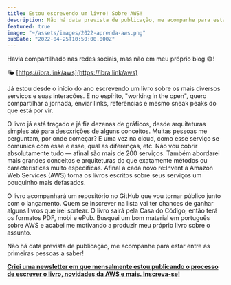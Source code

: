 ```yaml
---
title: Estou escrevendo um livro! Sobre AWS!
description: Não há data prevista de publicação, me acompanhe para estar entre as primeiras pessoas a saber!
featured: true
image: "~/assets/images/2022-aprenda-aws.png"
pubDate: "2022-04-25T10:50:00.000Z"
---
```


<p class="lead">Havia compartilhado nas redes sociais, mas não em meu próprio blog 😅!</p>

🌤 [https://ibra.link/aws](https://ibra.link/aws)

Já estou desde o início do ano escrevendo um livro sobre os mais diversos serviços e suas interações. E no espírito, "working in the open", quero compartilhar a jornada, enviar links, referências e mesmo sneak peaks do que está por vir.

O livro já está traçado e já fiz dezenas de gráficos, desde arquiteturas simples até para descxrições de alguns conceitos. Muitas pessoas me perguntam, por onde começar? E uma vez na cloud, como esse serviço se comunica com esse e esse, qual as diferenças, etc. Não vou cobrir absolutamente tudo — afinal são mais de 200 serviços. Também abordarei mais grandes conceitos e arquiteturas do que exatamente métodos ou características muito específicas. Afinal a cada novo re:Invent a Amazon Web Services (AWS) torna os livros escritos sobre seus serviços um pouquinho mais defasados.

O livro acompanhará um repositório no GitHub que vou tornar público junto com o lançamento. Quem se inscrever na lista vai ter chances de ganhar alguns livros que irei sortear. O livro sairá pela Casa do Código, então terá os formatos PDF, mobi e ePub. Busquei um bom material em português sobre AWS e acabei me motivando a produzir meu próprio livro sobre o assunto.

Não há data prevista de publicação, me acompanhe para estar entre as primeiras pessoas a saber!

[**Criei uma newsletter em que mensalmente estou publicando o processo de escrever o livro, novidades da AWS e mais. Inscreva-se!**](https://www.getrevue.co/profile/ibrahimcesar)